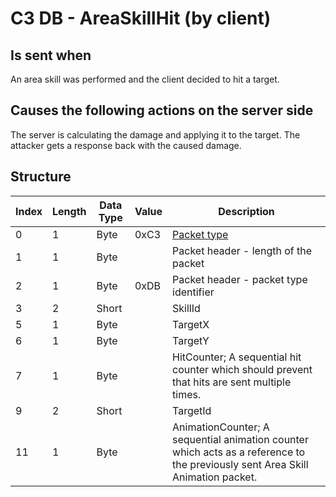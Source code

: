 # C3 DB - AreaSkillHit (by client)

## Is sent when

An area skill was performed and the client decided to hit a target.

## Causes the following actions on the server side

The server is calculating the damage and applying it to the target. The attacker gets a response back with the caused damage.

## Structure

| Index | Length | Data Type | Value | Description |
|-------|--------|-----------|-------|-------------|
| 0 | 1 |   Byte   | 0xC3  | [Packet type](PacketTypes.md) |
| 1 | 1 |    Byte   |      | Packet header - length of the packet |
| 2 | 1 |    Byte   | 0xDB  | Packet header - packet type identifier |
| 3 | 2 | Short |  | SkillId |
| 5 | 1 | Byte |  | TargetX |
| 6 | 1 | Byte |  | TargetY |
| 7 | 1 | Byte |  | HitCounter; A sequential hit counter which should prevent that hits are sent multiple times. |
| 9 | 2 | Short |  | TargetId |
| 11 | 1 | Byte |  | AnimationCounter; A sequential animation counter which acts as a reference to the previously sent Area Skill Animation packet. |